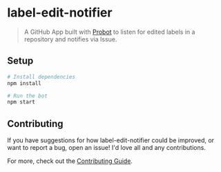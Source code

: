# label-edit-notifier

> A GitHub App built with [Probot](https://github.com/probot/probot) to listen for edited labels in a repository and notifies via Issue.

## Setup

```sh
# Install dependencies
npm install

# Run the bot
npm start
```

## Contributing

If you have suggestions for how label-edit-notifier could be improved, or want to report a bug, open an issue! I'd love all and any contributions.

For more, check out the [Contributing Guide](CONTRIBUTING.md).

